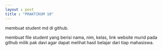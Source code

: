 ```yaml
---
layout : post
title : "PRAKTIKUM 10"
---
```


membuat student md di github.

membuat file student yang berisi nama, nim, kelas, link website murid pada github milik pak davi agar dapat melihat hasil belajar dari tiap mahasiswa.
